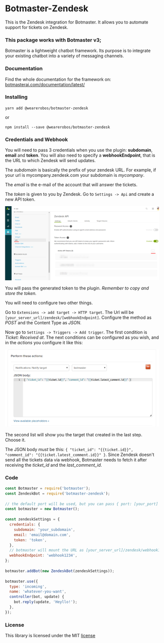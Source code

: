 # Botmaster-Zendesk

This is the Zendesk integration for Botmaster. It allows you to automate support for tickets on Zendesk.

### This package works with Botmaster v3;
Botmaster is a lightweight chatbot framework. Its purpose is to integrate your existing chatbot into a variety of messaging channels.

### Documentation
Find the whole documentation for the framework on: [botmasterai.com/documentation/latest/](botmasterai.com/documentation/latest/)

### Installing
`yarn add @wearerobos/botmaster-zendesk`

or

`npm install --save @wearerobos/botmaster-zendesk`

### Credentials and Webhook
You will need to pass 3 credentials when you use the plugin: **subdomain**, **email** and **token**. You will also need to specify a **webhookEndpoint**, that is the URL to which Zendesk will send updates.

The _subdomain_ is basically the prefix of your zendesk URL. For example, if your url is mycompany.zendesk.com your subdomain is _mycompany_.

The _email_ is the e-mail of the account that will answer the tickets.

The _token_ is given to you by Zendesk. Go to `Settings -> Api` and create a new API token.

![Creating an API token](images/token_creation.png)

You will pass the generated token to the plugin. _Remember to copy and store the token._

You will need to configure two other things.

Go to `Extensions -> add target -> HTTP target`. The Url will be `[your_server_url]/zendesk/[webhookEndpoint]`. Configure the method as _POST_ and the Content Type as _JSON_.

Now go to `Settings -> Triggers -> Add trigger`. The first condition is _Ticket: Received at_. The next conditions can be configured as you wish, and in the _actions_ you configure it like this:

![Creating a Trigger token](images/trigger_creation.png)

The second list will show you the target that created in the last step. Choose it.

The JSON body _must_ be this:
`{ "ticket_id": "{{ticket.id}}", "comment_id": "{{ticket.latest_comment.id}}" }`.
Since Zendesk doesn't send all the tickets data via webhook, Botmaster needs to fetch it after receiving the *ticket_id* and the *last_comment_id*.

### Code

```javascript
const Botmaster = require('botmaster');
const ZendeskBot = require('botmaster-zendesk');

// the default port will be used, but you can pass { port: [your_port] } if you wish
const botmaster = new Botmaster();

const zendeskSettings = {
  credentials: {
    subdomain: 'your_subdomain',
    email: 'email@domain.com',
    token: 'token',
  },
  // botmaster will mount the URL as [your_server_url]/zendesk/webhook1234
  webhookEndpoint: 'webhook1234',
};

botmaster.addBot(new ZendeskBot(zendeskSettings));

botmaster.use({
  type: 'incoming',
  name: 'whatever-you-want',
  controller(bot, update) {
    bot.reply(update, 'Heyllo!');
  },
});
```

### License
This library is licensed under the MIT [license](LICENSE)
